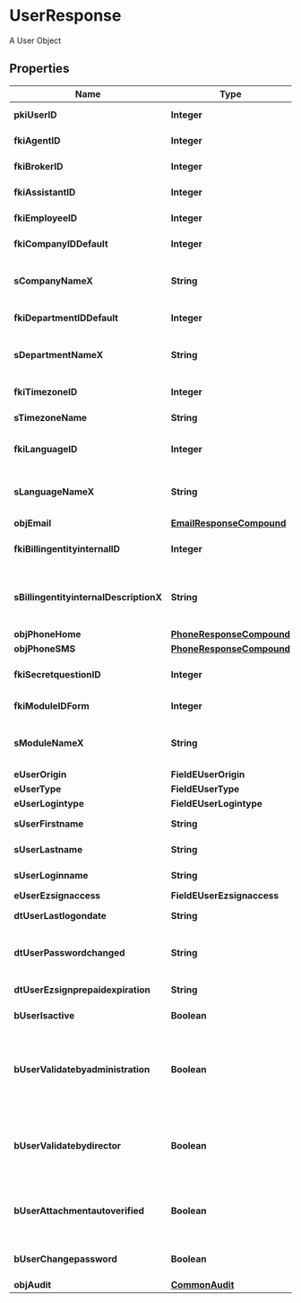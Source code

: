 

# UserResponse

A User Object

## Properties

| Name | Type | Description | Notes |
|------------ | ------------- | ------------- | -------------|
|**pkiUserID** | **Integer** | The unique ID of the User |  |
|**fkiAgentID** | **Integer** | The unique ID of the Agent. |  [optional] |
|**fkiBrokerID** | **Integer** | The unique ID of the Broker. |  [optional] |
|**fkiAssistantID** | **Integer** | The unique ID of the Assistant. |  [optional] |
|**fkiEmployeeID** | **Integer** | The unique ID of the Employee. |  [optional] |
|**fkiCompanyIDDefault** | **Integer** | The unique ID of the Company |  |
|**sCompanyNameX** | **String** | The Name of the Company in the language of the requester |  |
|**fkiDepartmentIDDefault** | **Integer** | The unique ID of the Department |  |
|**sDepartmentNameX** | **String** | The Name of the Department in the language of the requester |  |
|**fkiTimezoneID** | **Integer** | The unique ID of the Timezone |  |
|**sTimezoneName** | **String** | The description of the Timezone |  |
|**fkiLanguageID** | **Integer** | The unique ID of the Language.  Valid values:  |Value|Description| |-|-| |1|French| |2|English| |  |
|**sLanguageNameX** | **String** | The Name of the Language in the language of the requester |  |
|**objEmail** | [**EmailResponseCompound**](EmailResponseCompound.md) |  |  |
|**fkiBillingentityinternalID** | **Integer** | The unique ID of the Billingentityinternal. |  |
|**sBillingentityinternalDescriptionX** | **String** | The description of the Billingentityinternal in the language of the requester |  |
|**objPhoneHome** | [**PhoneResponseCompound**](PhoneResponseCompound.md) |  |  [optional] |
|**objPhoneSMS** | [**PhoneResponseCompound**](PhoneResponseCompound.md) |  |  [optional] |
|**fkiSecretquestionID** | **Integer** | The unique ID of the Secretquestion.  Valid values:  |Value|Description| |-|-| |1|The name of the hospital in which you were born| |2|The name of your grade school| |3|The last name of your favorite teacher| |4|Your favorite sports team| |5|Your favorite TV show| |6|Your favorite movie| |7|The name of the street on which you grew up| |8|The name of your first employer| |9|Your first car| |10|Your favorite food| |11|The name of your first pet| |12|Favorite musician/band| |13|What instrument you play| |14|Your father&#39;s middle name| |15|Your mother&#39;s maiden name| |16|Name of your eldest child| |17|Your spouse&#39;s middle name| |18|Favorite restaurant| |19|Childhood nickname| |20|Favorite vacation destination| |21|Your boat&#39;s name| |22|Date of Birth (YYYY-MM-DD)| |22|Secret Code| |22|Your reference code| |  [optional] |
|**fkiModuleIDForm** | **Integer** | The unique ID of the Module |  [optional] |
|**sModuleNameX** | **String** | The Name of the Module in the language of the requester |  [optional] |
|**eUserOrigin** | **FieldEUserOrigin** |  |  |
|**eUserType** | **FieldEUserType** |  |  |
|**eUserLogintype** | **FieldEUserLogintype** |  |  |
|**sUserFirstname** | **String** | The first name of the user |  |
|**sUserLastname** | **String** | The last name of the user |  |
|**sUserLoginname** | **String** | The login name of the User. |  |
|**eUserEzsignaccess** | **FieldEUserEzsignaccess** |  |  |
|**dtUserLastlogondate** | **String** | The last logon date of the User |  [optional] |
|**dtUserPasswordchanged** | **String** | The date at which the User&#39;s password was last changed |  [optional] |
|**dtUserEzsignprepaidexpiration** | **String** | The eZsign prepaid expiration date |  [optional] |
|**bUserIsactive** | **Boolean** | Whether the User is active or not |  |
|**bUserValidatebyadministration** | **Boolean** | Whether if the transactions in which the User is implicated must be validated by administrative personnel or not |  [optional] |
|**bUserValidatebydirector** | **Boolean** | Whether if the transactions in which the User is implicated must be validated by a director or not |  [optional] |
|**bUserAttachmentautoverified** | **Boolean** | Whether if Attachments uploaded by the User must be validated or not |  [optional] |
|**bUserChangepassword** | **Boolean** | Whether if the User is forced to change its password |  |
|**objAudit** | [**CommonAudit**](CommonAudit.md) |  |  |



